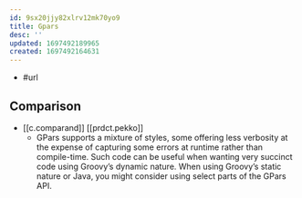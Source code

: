 ```yaml
---
id: 9sx20jjy82xlrv12mk70yo9
title: Gpars
desc: ''
updated: 1697492189965
created: 1697492164631
---
```


- #url 

## Comparison

- [[c.comparand]] [[prdct.pekko]]
  - GPars supports a mixture of styles, some offering less verbosity at the expense of capturing some errors at runtime rather than compile-time. Such code can be useful when wanting very succinct code using Groovy’s dynamic nature. When using Groovy’s static nature or Java, you might consider using select parts of the GPars API.